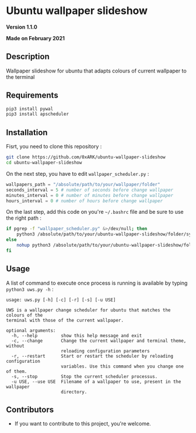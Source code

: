 
Ubuntu wallpaper slideshow
==

**Version 1.1.0**

**Made on February 2021**

## Description

Wallpaper slideshow for ubuntu that adapts colours of current wallpaper to the terminal

## Requirements

```bash
pip3 install pywal
pip3 install apscheduler
```

## Installation

Fisrt, you need to clone this repository :

```bash
git clone https://github.com/0xARK/ubuntu-wallpaper-slideshow
cd ubuntu-wallpaper-slideshow
```

On the next step, you have to edit `wallpaper_scheduler.py` :

```python
wallpapers_path = "/absolute/path/to/your/wallpaper/folder"
seconds_interval = 5 # number of seconds before change wallpaper
minutes_interval = 0 # number of minutes before change wallpaper
hours_interval = 0 # number of hours before change wallpaper
```
On the last step, add this code on you're `~/.bashrc` file and be sure to use the right path :
```bash
if pgrep -f "wallpaper_scheduler.py" &>/dev/null; then
    python3 /absolute/path/to/your/ubuntu-wallpaper-slideshow/folder/synchronize_terminal.py
else
    nohup python3 /absolute/path/to/your/ubuntu-wallpaper-slideshow/folder/wallpaper_scheduler.py >/dev/null 2>&1 &
fi
```
## Usage

A list of command to execute once process is running is available by typing `python3 uws.py -h` :

```
usage: uws.py [-h] [-c] [-r] [-s] [-u USE]

UWS is a wallpaper change scheduler for ubuntu that matches the colours of the
terminal with those of the current wallpaper.

optional arguments:
  -h, --help         show this help message and exit
  -c, --change       Change the current wallpaper and terminal theme, without
                     reloading configuration parameters
  -r, --restart      Start or restart the scheduler by reloading configuration
                     variables. Use this command when you change one of them.
  -s, --stop         Stop the current scheduler processus.
  -u USE, --use USE  Filename of a wallpaper to use, present in the wallpaper
                     directory.
```

## Contributors

- If you want to contribute to this project, you're welcome.